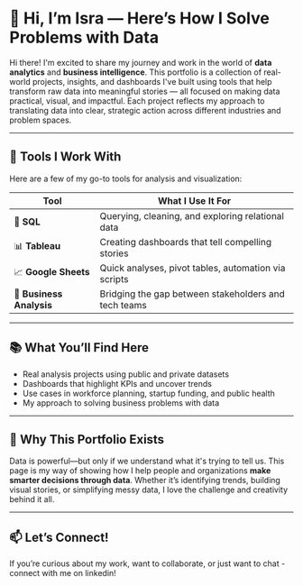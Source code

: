 # 👋 Hi, I’m Isra — Here’s How I Solve Problems with Data

Hi there! I'm excited to share my journey and work in the world of **data analytics** and **business intelligence**. This portfolio is a collection of real-world projects, insights, and dashboards I've built using tools that help transform raw data into meaningful stories — all focused on making data practical, visual, and impactful. Each project reflects my approach to translating data into clear, strategic action across different industries and problem spaces.

---

## 🔧 Tools I Work With

Here are a few of my go-to tools for analysis and visualization:

| Tool                | What I Use It For                                   |
|---------------------|-----------------------------------------------------|
| 🧮 **SQL**           | Querying, cleaning, and exploring relational data   |
| 📊 **Tableau**       | Creating dashboards that tell compelling stories    |
| 📈 **Google Sheets** | Quick analyses, pivot tables, automation via scripts |
| 🧠 **Business Analysis** | Bridging the gap between stakeholders and tech teams |

---

## 📚 What You’ll Find Here

- Real analysis projects using public and private datasets  
- Dashboards that highlight KPIs and uncover trends  
- Use cases in workforce planning, startup funding, and public health  
- My approach to solving business problems with data

---

## 🤝 Why This Portfolio Exists

Data is powerful—but only if we understand what it's trying to tell us. This page is my way of showing how I help people and organizations **make smarter decisions through data**. Whether it’s identifying trends, building visual stories, or simplifying messy data, I love the challenge and creativity behind it all.

---

## 📫 Let’s Connect!

If you’re curious about my work, want to collaborate, or just want to chat - connect with me on linkedin! 
